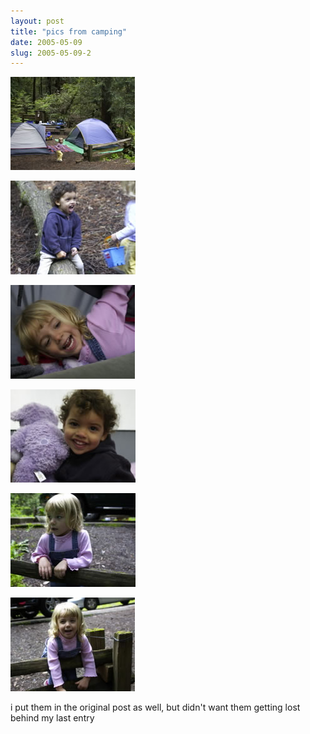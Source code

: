 ```yaml
---
layout: post
title: "pics from camping"
date: 2005-05-09
slug: 2005-05-09-2
---
```




 ![](/images/assets/CRW_0326.jpg) 

 ![](/images/assets/CRW_0359.jpg) 

 ![](/images/assets/CRW_0402.jpg) 

 ![](/images/assets/CRW_0405.jpg) 

 ![](/images/assets/CRW_0474.jpg) 

 ![](/images/assets/CRW_0480.jpg) 


i put them in the original post as well, but didn&apos;t want them getting lost behind my last entry

